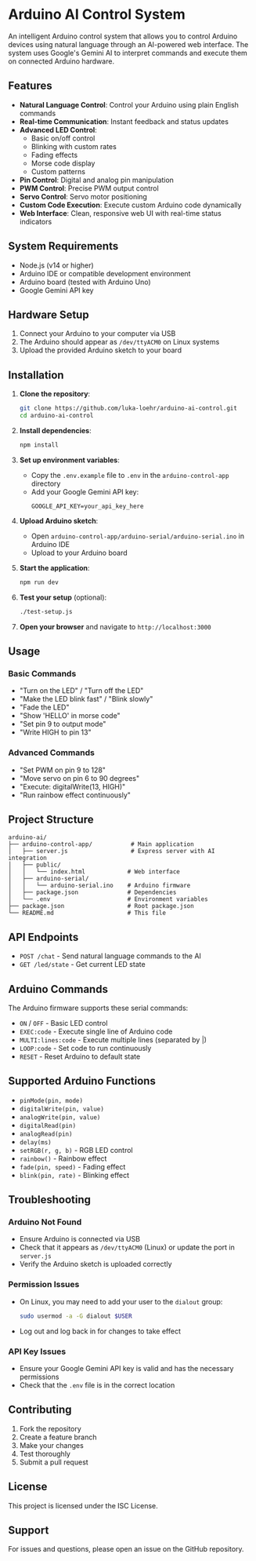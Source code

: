 # Arduino AI Control System

An intelligent Arduino control system that allows you to control Arduino devices using natural language through an AI-powered web interface. The system uses Google's Gemini AI to interpret commands and execute them on connected Arduino hardware.

## Features

- **Natural Language Control**: Control your Arduino using plain English commands
- **Real-time Communication**: Instant feedback and status updates
- **Advanced LED Control**: 
  - Basic on/off control
  - Blinking with custom rates
  - Fading effects
  - Morse code display
  - Custom patterns
- **Pin Control**: Digital and analog pin manipulation
- **PWM Control**: Precise PWM output control
- **Servo Control**: Servo motor positioning
- **Custom Code Execution**: Execute custom Arduino code dynamically
- **Web Interface**: Clean, responsive web UI with real-time status indicators

## System Requirements

- Node.js (v14 or higher)
- Arduino IDE or compatible development environment
- Arduino board (tested with Arduino Uno)
- Google Gemini API key

## Hardware Setup

1. Connect your Arduino to your computer via USB
2. The Arduino should appear as `/dev/ttyACM0` on Linux systems
3. Upload the provided Arduino sketch to your board

## Installation

1. **Clone the repository**:
   ```bash
   git clone https://github.com/luka-loehr/arduino-ai-control.git
   cd arduino-ai-control
   ```

2. **Install dependencies**:
   ```bash
   npm install
   ```

3. **Set up environment variables**:
   - Copy the `.env.example` file to `.env` in the `arduino-control-app` directory
   - Add your Google Gemini API key:
     ```
     GOOGLE_API_KEY=your_api_key_here
     ```

4. **Upload Arduino sketch**:
   - Open `arduino-control-app/arduino-serial/arduino-serial.ino` in Arduino IDE
   - Upload to your Arduino board

5. **Start the application**:
   ```bash
   npm run dev
   ```

6. **Test your setup** (optional):
   ```bash
   ./test-setup.js
   ```

7. **Open your browser** and navigate to `http://localhost:3000`

## Usage

### Basic Commands

- "Turn on the LED" / "Turn off the LED"
- "Make the LED blink fast" / "Blink slowly"
- "Fade the LED"
- "Show 'HELLO' in morse code"
- "Set pin 9 to output mode"
- "Write HIGH to pin 13"

### Advanced Commands

- "Set PWM on pin 9 to 128"
- "Move servo on pin 6 to 90 degrees"
- "Execute: digitalWrite(13, HIGH)"
- "Run rainbow effect continuously"

## Project Structure

```
arduino-ai/
├── arduino-control-app/           # Main application
│   ├── server.js                  # Express server with AI integration
│   ├── public/
│   │   └── index.html            # Web interface
│   ├── arduino-serial/
│   │   └── arduino-serial.ino    # Arduino firmware
│   ├── package.json              # Dependencies
│   └── .env                      # Environment variables
├── package.json                  # Root package.json
└── README.md                     # This file
```

## API Endpoints

- `POST /chat` - Send natural language commands to the AI
- `GET /led/state` - Get current LED state

## Arduino Commands

The Arduino firmware supports these serial commands:

- `ON` / `OFF` - Basic LED control
- `EXEC:code` - Execute single line of Arduino code
- `MULTI:lines:code` - Execute multiple lines (separated by |)
- `LOOP:code` - Set code to run continuously
- `RESET` - Reset Arduino to default state

## Supported Arduino Functions

- `pinMode(pin, mode)`
- `digitalWrite(pin, value)`
- `analogWrite(pin, value)`
- `digitalRead(pin)`
- `analogRead(pin)`
- `delay(ms)`
- `setRGB(r, g, b)` - RGB LED control
- `rainbow()` - Rainbow effect
- `fade(pin, speed)` - Fading effect
- `blink(pin, rate)` - Blinking effect

## Troubleshooting

### Arduino Not Found
- Ensure Arduino is connected via USB
- Check that it appears as `/dev/ttyACM0` (Linux) or update the port in `server.js`
- Verify the Arduino sketch is uploaded correctly

### Permission Issues
- On Linux, you may need to add your user to the `dialout` group:
  ```bash
  sudo usermod -a -G dialout $USER
  ```
- Log out and log back in for changes to take effect

### API Key Issues
- Ensure your Google Gemini API key is valid and has the necessary permissions
- Check that the `.env` file is in the correct location

## Contributing

1. Fork the repository
2. Create a feature branch
3. Make your changes
4. Test thoroughly
5. Submit a pull request

## License

This project is licensed under the ISC License.

## Support

For issues and questions, please open an issue on the GitHub repository.
